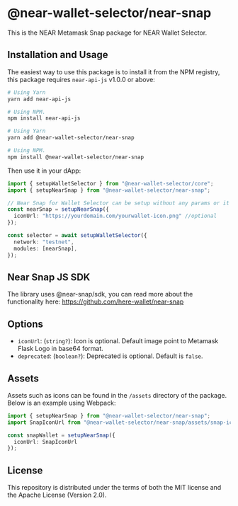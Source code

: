 # @near-wallet-selector/near-snap

This is the NEAR Metamask Snap package for NEAR Wallet Selector.

## Installation and Usage

The easiest way to use this package is to install it from the NPM registry, this package requires `near-api-js` v1.0.0 or above:

```bash
# Using Yarn
yarn add near-api-js

# Using NPM.
npm install near-api-js
```

```bash
# Using Yarn
yarn add @near-wallet-selector/near-snap

# Using NPM.
npm install @near-wallet-selector/near-snap
```

Then use it in your dApp:

```ts
import { setupWalletSelector } from "@near-wallet-selector/core";
import { setupNearSnap } from "@near-wallet-selector/near-snap";

// Near Snap for Wallet Selector can be setup without any params or it can take few optional params, see options below.
const nearSnap = setupNearSnap({
  iconUrl: "https://yourdomain.com/yourwallet-icon.png" //optional
});

const selector = await setupWalletSelector({
  network: "testnet",
  modules: [nearSnap],
});
```


## Near Snap JS SDK

The library uses @near-snap/sdk, you can read more about the functionality here:
https://github.com/here-wallet/near-snap


## Options

- `iconUrl`: (`string?`): Icon is optional. Default image point to Metamask Flask Logo in base64 format.
- `deprecated`: (`boolean?`): Deprecated is optional. Default is `false`.

## Assets

Assets such as icons can be found in the `/assets` directory of the package. Below is an example using Webpack:

```ts
import { setupNearSnap } from "@near-wallet-selector/near-snap";
import SnapIconUrl from "@near-wallet-selector/near-snap/assets/snap-icon.png";

const snapWallet = setupNearSnap({ 
  iconUrl: SnapIconUrl 
});

```

## License

This repository is distributed under the terms of both the MIT license and the Apache License (Version 2.0).
